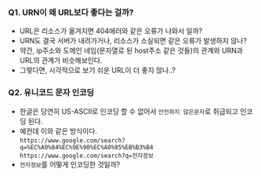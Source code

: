 ### Q1. URN이 왜 URL보다 좋다는 걸까?

- URL은 리소스가 옮겨지면 404에러와 같은 오류가 나와서 일까?
- URN도 결국 서버가 내려가거나, 리소스가 소실되면 같은 오류가 발생하지 않나?
- 약간, ip주소와 도메인 네임(문자열로 된 host주소 같은 것들)의 관계와 URN과 URL의 관계가 비슷해보인다.
- 그렇다면, 시각적으로 보기 쉬운 URL이 더 좋지 않나..?

### Q2. 유니코드 문자 인코딩

- 한글은 당연히 US-ASCII로 인코딩 할 수 없어서 `안전하지 않은문자`로 취급되고 인코딩 된다.
- 예컨데 이와 같은 방식이다.  
  `https://www.google.com/search?q=%EC%A0%84%EC%9E%90%EC%A0%95%EB%B3%B4`  
  `https://www.google.com/search?q=전자정보`
- `전자정보`를 어떻게 인코딩한 것일까?